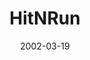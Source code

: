 ---
mission_id: hitnrun
slug: "hit-n-run"
editorsChoice:
title: "HitNRun"
authors: 
    - "DarthDoctor"
date: 2002-03-19
filename: "/missions/hitnrun.zip"
description: "A spiral Imperial base. Smugglers are fighting them, and have been driven to the heart of the base, where you are."
cover: 
levelReplaced:	SECBASE
difficulty: yes
bm:	no
fme: no
wax: no
three_do: no
voc: no
gmd: no
vue: no
lfd: no
base: "New level from scratch" 
editors: "WDFUSE 2.00"

---